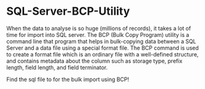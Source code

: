 # SQL-Server-BCP-Utility

When the data to analyse is so huge (millions of records), it takes a lot of time for import into SQL server. The BCP (Bulk Copy Program) utility is a command line that program that helps in bulk-copying data between a SQL Server and a data file using a special format file. The BCP command is used to create a format file which is an ordinary file with a well-defined structure, and contains metadata about the column such as storage type, prefix length, field length, and field terminator.

Find the sql file to for the bulk import using BCP!

